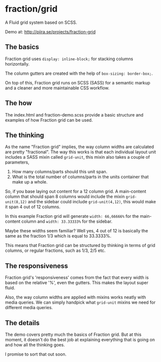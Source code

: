 fraction/grid
=============

A Fluid grid system based on SCSS.

Demo at: <http://piira.se/projects/fraction-grid>

The basics
----------

Fraction grid uses `display: inline-block;` for stacking columns horizontally.

The column gutters are created with the help of `box-sizing: border-box;`.

On top of this, Fraction grid runs on SCSS (SASS) for a semantic markup and a cleaner and more maintainable CSS workflow.

The how
-------

The index.html and fraction-demo.scss provide a basic structure and examples of how Fraction grid can be used.

The thinking
------------

As the name "Fraction grid" implies, the way column widths are calculated are pretty "fractional". The way this works is that each individual layout unit includes a SASS mixin called `grid-unit`, this mixin also takes a couple of parameters,

1. How many columns/parts should this unit span.
2. What is the total number of columns/parts in the units container that make up a whole.

So, if you base laying out content for a 12 column grid. A main-content column that should span 8 columns would include the mixin `grid-unit(8,12)` and the sidebar could include `grid-unit(4,12)`, this would make it span 4 out of 12 columns.

In this example Fraction grid will generate `width: 66,66666%` for the main-content column and `width: 33.33333%` for the sidebar.

Maybe these widths seem familiar? Well yes, 4 out of 12 is basically the same as the fraction 1/3 which is equal to 33.3333%.

This means that Fraction grid can be structured by thinking in terms of grid columns, or regular fractions, such as 1/3, 2/5 etc.

The responsiveness
------------------

Fraction grid's 'responsiveness' comes from the fact that every width is based on the relative '%', even the gutters. This makes the layout super fluid.

Also, the way column widths are applied with mixins works neatly with media queries. We can simply handpick what `grid-unit` mixins we need for different media queries.

The details
-----------

The demo covers pretty much the basics of Fraction grid. But at this moment, it doesn't do the best job at explaining everything that is going on and how all the thinking goes. 

I promise to sort that out soon.
















 